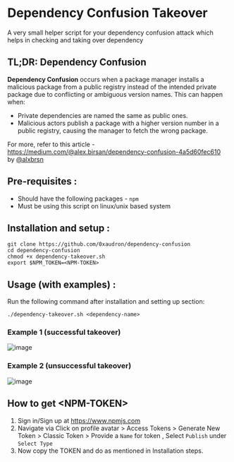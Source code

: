 # Dependency Confusion Takeover
A very small  helper script for your dependency confusion attack which helps in checking and taking over dependency   

## TL;DR: Dependency Confusion

**Dependency Confusion** occurs when a package manager installs a malicious package from a public registry instead of the intended private package due to conflicting or ambiguous version names. This can happen when:

- Private dependencies are named the same as public ones.
- Malicious actors publish a package with a higher version number in a public registry, causing the manager to fetch the wrong package.

For more, refer to this article - https://medium.com/@alex.birsan/dependency-confusion-4a5d60fec610 by [@alxbrsn](https://x.com/alxbrsn)

## Pre-requisites : 
- Should have the following packages - `npm`
- Must be using this script on linux/unix based system

## Installation and setup :
```
git clone https://github.com/0xaudron/dependency-confusion 
cd dependency-confusion 
chmod +x dependency-takeover.sh
export $NPM_TOKEN=<NPM-TOKEN> 
```

## Usage (with examples) :
Run the following command after installation and setting up section:
```
./dependency-takeover.sh <dependency-name>
```
### Example 1 (successful takeover)
![image](https://github.com/user-attachments/assets/81c0d6cd-d4c2-46a3-af4f-6e628e408090)

### Example 2 (unsuccessful takeover)
![image](https://github.com/user-attachments/assets/9cc095ce-882c-4a5e-a3a7-2ae633d45652)





## How to get \<NPM-TOKEN\> 
1. Sign in/Sign up at https://www.npmjs.com
2. Navigate via Click on profile avatar > Access Tokens > Generate New Token > Classic Token > Provide a `Name` for token , Select `Publish` under `Select Type`
3. Now copy the TOKEN and do as mentioned in Installation steps.
